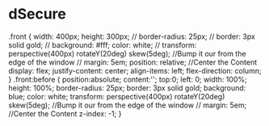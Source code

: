 # dSecure


.front {
	width: 400px;
	height: 300px;
	// border-radius: 25px;
	// border: 3px solid gold;
	// background: #fff;
	color: white;
	// transform: perspective(400px) rotateY(20deg) skew(5deg);
	//Bump it our from the edge of the window
	// margin: 5em;
	position: relative;
	//Center the Content
	display: flex;
	justify-content: center;
	align-items: left;
	flex-direction: column;
}
.front:before {
	position:absolute;
	content:'';
	top:0;
	left: 0;
	width: 100%;
	height: 100%;
	border-radius: 25px;
	border: 3px solid gold;
	background: blue;
	color: white;
	transform: perspective(400px) rotateY(20deg) skew(5deg);
	//Bump it our from the edge of the window
	// margin: 5em;
	//Center the Content
	z-index: -1;
}

